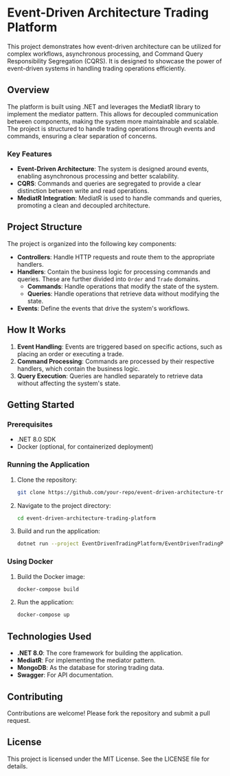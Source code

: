 # Event-Driven Architecture Trading Platform

This project demonstrates how event-driven architecture can be utilized for complex workflows, asynchronous processing, and Command Query Responsibility Segregation (CQRS). It is designed to showcase the power of event-driven systems in handling trading operations efficiently.

## Overview

The platform is built using .NET and leverages the MediatR library to implement the mediator pattern. This allows for decoupled communication between components, making the system more maintainable and scalable. The project is structured to handle trading operations through events and commands, ensuring a clear separation of concerns.

### Key Features

- **Event-Driven Architecture**: The system is designed around events, enabling asynchronous processing and better scalability.
- **CQRS**: Commands and queries are segregated to provide a clear distinction between write and read operations.
- **MediatR Integration**: MediatR is used to handle commands and queries, promoting a clean and decoupled architecture.

## Project Structure

The project is organized into the following key components:

- **Controllers**: Handle HTTP requests and route them to the appropriate handlers.
- **Handlers**: Contain the business logic for processing commands and queries. These are further divided into `Order` and `Trade` domains.
  - **Commands**: Handle operations that modify the state of the system.
  - **Queries**: Handle operations that retrieve data without modifying the state.
- **Events**: Define the events that drive the system's workflows.

## How It Works

1. **Event Handling**: Events are triggered based on specific actions, such as placing an order or executing a trade.
2. **Command Processing**: Commands are processed by their respective handlers, which contain the business logic.
3. **Query Execution**: Queries are handled separately to retrieve data without affecting the system's state.

## Getting Started

### Prerequisites

- .NET 8.0 SDK
- Docker (optional, for containerized deployment)

### Running the Application

1. Clone the repository:
   ```bash
   git clone https://github.com/your-repo/event-driven-architecture-trading-platform.git
   ```
2. Navigate to the project directory:
   ```bash
   cd event-driven-architecture-trading-platform
   ```
3. Build and run the application:
   ```bash
   dotnet run --project EventDrivenTradingPlatform/EventDrivenTradingPlatform.csproj
   ```

### Using Docker

1. Build the Docker image:
   ```bash
   docker-compose build
   ```
2. Run the application:
   ```bash
   docker-compose up
   ```

## Technologies Used

- **.NET 8.0**: The core framework for building the application.
- **MediatR**: For implementing the mediator pattern.
- **MongoDB**: As the database for storing trading data.
- **Swagger**: For API documentation.

## Contributing

Contributions are welcome! Please fork the repository and submit a pull request.

## License

This project is licensed under the MIT License. See the LICENSE file for details.